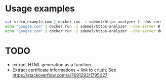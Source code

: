 # Usage examples
```bash
cat stdin_example.com | docker run -i sdenel/https-analyzer [--dns-server 8.8.8.8]
echo "google.com" | docker run -i sdenel/https-analyzer --dns-server 8.8.8.8 | tee output.json
echo "google.com" | docker run -i sdenel/https-analyzer --dns-server dns-over-https | tee output.json
```

# TODO
* extract HTML generation as a function
* Extract certificate informations + link to crt.sh. See https://stackoverflow.com/a/7691293/1795027